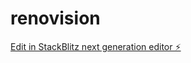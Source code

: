 # renovision

[Edit in StackBlitz next generation editor ⚡️](https://stackblitz.com/~/github.com/HeatherFeist/renovision)